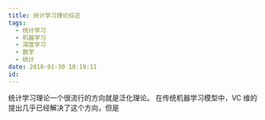 ```yaml
---
title: 统计学习理论综述
tags:
  - 统计学习
  - 机器学习
  - 深度学习
  - 数学
  - 统计
date: 2018-01-30 10:19:11
id:
---
```


统计学习理论一个很流行的方向就是泛化理论。
在传统机器学习模型中，VC 维的提出几乎已经解决了这个方向，但是